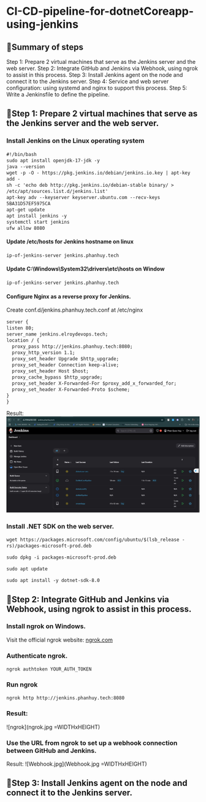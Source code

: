 # CI-CD-pipeline-for-dotnetCoreapp-using-jenkins
## 📌Summary of steps
Step 1: Prepare 2 virtual machines that serve as the Jenkins server and the web server.
Step 2: Integrate GitHub and Jenkins via Webhook, using ngrok to assist in this process.
Step 3: Install Jenkins agent on the node and connect it to the Jenkins server.
Step 4: Service and web server configuration: using systemd and nginx to support this process.
Step 5: Write a Jenkinsfile to define the pipeline.
## 📌Step 1: Prepare 2 virtual machines that serve as the Jenkins server and the web server.
### Install Jenkins on the Linux operating system
```
#!/bin/bash
sudo apt install openjdk-17-jdk -y
java --version
wget -p -O - https://pkg.jenkins.io/debian/jenkins.io.key | apt-key add -
sh -c 'echo deb http://pkg.jenkins.io/debian-stable binary/ > /etc/apt/sources.list.d/jenkins.list'
apt-key adv --keyserver keyserver.ubuntu.com --recv-keys 5BA31D57EF5975CA
apt-get update
apt install jenkins -y
systemctl start jenkins
ufw allow 8080
```
#### Update /etc/hosts for Jenkins hostname on linux
```
ip-of-jenkins-server jenkins.phanhuy.tech
```
#### Update C:\Windows\System32\drivers\etc\hosts on Window
```
ip-of-jenkins-server jenkins.phanhuy.tech
```
#### Configure Nginx as a reverse proxy for Jenkins.
Create conf.d/jenkins.phanhuy.tech.conf at /etc/nginx
```
server {
listen 80;
server_name jenkins.elroydevops.tech;
location / {
  proxy_pass http://jenkins.phanhuy.tech:8080;
  proxy_http_version 1.1;
  proxy_set_header Upgrade $http_upgrade;
  proxy_set_header Connection keep-alive;
  proxy_set_header Host $host;
  proxy_cache_bypass $http_upgrade;
  proxy_set_header X-Forwarded-For $proxy_add_x_forwarded_for;
  proxy_set_header X-Forwarded-Proto $scheme;
}
}
```
Result:
![Jenkins Dashboard](jenkins_dashboard.jpg)
### Install .NET SDK on the web server.
```
wget https://packages.microsoft.com/config/ubuntu/$(lsb_release -rs)/packages-microsoft-prod.deb
```
```
sudo dpkg -i packages-microsoft-prod.deb
```
```
sudo apt update
```
```
sudo apt install -y dotnet-sdk-8.0
```
## 📌Step 2: Integrate GitHub and Jenkins via Webhook, using ngrok to assist in this process.
### Install ngrok on Windows.
Visit the official ngrok website: [ngrok.com](https://download.ngrok.com/windows?tab=download)
### Authenticate ngrok.
```
ngrok authtoken YOUR_AUTH_TOKEN
```
### Run ngrok 
```
ngrok http http://jenkins.phanhuy.tech:8080
```
### Result:
![ngrok](ngrok.jpg =WIDTHxHEIGHT)
### Use the URL from ngrok to set up a webhook connection between GitHub and Jenkins.
Result:
![Webhook.jpg](Webhook.jpg =WIDTHxHEIGHT)
## 📌Step 3: Install Jenkins agent on the node and connect it to the Jenkins server.
